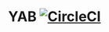 # YAB [![CircleCI](https://circleci.com/gh/stonexer/yab/tree/master.svg?style=svg&circle-token=0386ba2e8d3d98f85b0c5e61977a8ded9cf95332)](https://circleci.com/gh/stonexer/yab/tree/master)
